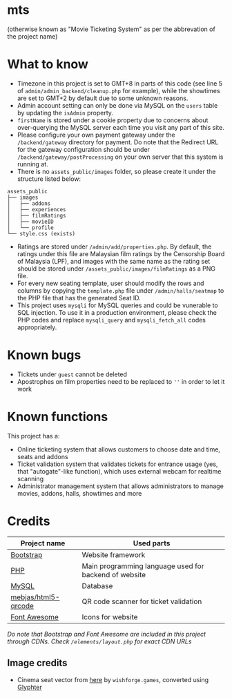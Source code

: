 # mts

(otherwise known as "Movie Ticketing System" as per the abbrevation of the project name)

# What to know

- Timezone in this project is set to GMT+8 in parts of this code (see line 5 of `admin/admin_backend/cleanup.php` for example), while the showtimes are set to GMT+2 by default due to some unknown reasons.
- Admin account setting can only be done via MySQL on the `users` table by updating the `isAdmin` property.
- `firstName` is stored under a cookie property due to concerns about over-querying the MySQL server each time you visit any part of this site.
- Please configure your own payment gateway under the `/backend/gateway` directory for payment. Do note that the Redirect URL for the gateway configuration should be under `/backend/gateway/postProcessing` on your own server that this system is running at.
- There is no `assets_public/images` folder, so please create it under the structure listed below:

```
assets_public
├── images
│   ├── addons
│   ├── experiences
│   ├── filmRatings
│   ├── movieID
│   └── profile
└── style.css (exists)
```

- Ratings are stored under `/admin/add/properties.php`. By default, the ratings under this file are Malaysian film ratings by the Censorship Board of Malaysia (LPF), and images with the same name as the rating set should be stored under `/assets_public/images/filmRatings` as a PNG file.
- For every new seating template, user should modify the rows and columns by copying the `template.php` file under `/admin/halls/seatmap` to the PHP file that has the generated Seat ID.
- This project uses `mysqli` for MySQL queries and could be vunerable to SQL injection. To use it in a production environment, please check the PHP codes and replace `mysqli_query` and `mysqli_fetch_all` codes appropriately.

# Known bugs

- Tickets under `guest` cannot be deleted
- Apostrophes on film properties need to be replaced to `''` in order to let it work

# Known functions

This project has a:

- Online ticketing system that allows customers to choose date and time, seats and addons
- Ticket validation system that validates tickets for entrance usage (yes, that "autogate"-like function), which uses external webcam for realtime scanning
- Administrator management system that allows administrators to manage movies, addons, halls, showtimes and more

# Credits

| Project name                                                  | Used parts                                            |
| ------------------------------------------------------------- | ----------------------------------------------------- |
| [Bootstrap](https://github.com/twbs/bootstrap/)               | Website framework                                     |
| [PHP](https://www.php.net/)                                   | Main programming language used for backend of website |
| [MySQL](https://www.mysql.com/)                               | Database                                              |
| [mebjas/html5-qrcode](https://github.com/mebjas/html5-qrcode) | QR code scanner for ticket validation                 |
| [Font Awesome](https://github.com/FortAwesome/Font-Awesome)   | Icons for website                                     |

_Do note that Bootstrap and Font Awesome are included in this project through CDNs. Check `/elements/layout.php` for exact CDN URLs_

## Image credits

- Cinema seat vector from [here](https://www.svgrepo.com/svg/383570/cinema-seat-theatre-sofa) by `wishforge.games`, converted using [Glyphter](https://glyphter.com/)
